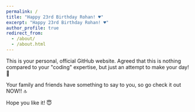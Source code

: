 ```yaml
---
permalink: /
title: "Happy 23rd Birthday Rohan! ♥️"
excerpt: "Happy 23rd Birthday Rohan! ♥️"
author_profile: true
redirect_from: 
  - /about/
  - /about.html
---
```




This is your personal, official GitHub website. 
Agreed that this is nothing compared to your "coding" expertise, but just an attempt to make your day! 🥰



Your family and friends have something to say to you, so go check it out NOW!! 🔝


Hope you like it! 😇 
